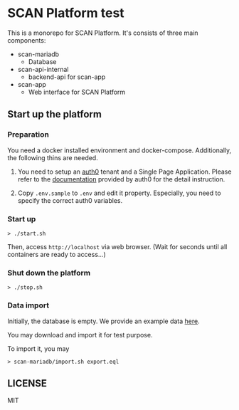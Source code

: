 # SCAN Platform test

This is a monorepo for SCAN Platform. It's consists of three main components:

* scan-mariadb
  * Database
* scan-api-internal
  * backend-api for scan-app
* scan-app
  * Web interface for SCAN Platform


## Start up the platform

### Preparation

You need a docker installed environment and docker-compose.
Additionally, the following thins are needed.

1. You need to setup an [auth0](https://auth0.com/) tenant and a Single Page Application. Please refer to the [documentation](https://auth0.com/docs) provided by auth0 for the detail instruction.

2. Copy `.env.sample` to `.env` and edit it property. Especially, you need to specify the correct auth0 variables.

### Start up

```
> ./start.sh
```

Then, access `http://localhost` via web browser. (Wait for seconds until all containers are ready to access...)


### Shut down the platform

```
> ./stop.sh
```

### Data import

Initially, the database is empty.
We provide an example data [here](https://drive.google.com/file/d/1VjsEwVdje4G1Ob1fEesMRXmRQRBaajr1/view?usp=sharing).

You may download and import it for test purpose.

To import it, you may

```
> scan-mariadb/import.sh export.eql
```

## LICENSE

MIT